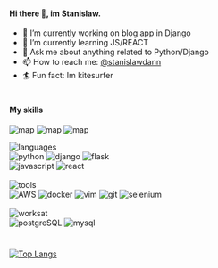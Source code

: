 #### Hi there 👋, im Stanislaw.

- 🔭 I’m currently working on blog app in Django 
- 🌱 I’m currently learning JS/REACT
- 💬 Ask me about  anything related to Python/Django
- 📫 How to reach me: [@stanislawdann](https://twitter.com/stanislawdann)
- 🏄 Fun fact: Im kitesurfer
#
#### My skills 
![map](https://img.shields.io/static/v1?logo=red&label=&message=Well-known&color=FB0504&logoColor=FB0504&style=flat-square&link=) ![map](https://img.shields.io/static/v1?logo=red&label=&message=Intermediate&color=E01291&logoColor=E01291&style=flat-square&link=) ![map](https://img.shields.io/static/v1?logo=red&label=&message=Learning&color=01E193&logoColor=E01291&style=flat-square&link=)


![languages](https://img.shields.io/static/v1?label=&message=languages:&color=555&style=flat-square) <br>
![python](https://img.shields.io/static/v1?logo=python&label=&message=python&color=FB0504&logoColor=AAA&style=flat-square&link=) ![django](https://img.shields.io/static/v1?logo=django&label=&message=django&color=FB0504&logoColor=AAA&style=flat-square) ![flask](https://img.shields.io/static/v1?logo=flask&label=&message=flask&color=E01291&logoColor=AAA&style=flat-square) <br>
![javascript](https://img.shields.io/static/v1?logo=javascript&label=&message=javascript&color=01E193&logoColor=AAA&style=flat-square) ![react](https://img.shields.io/static/v1?logo=react&label=&message=react&color=01E193&logoColor=AAA&style=flat-square) 
&nbsp;&nbsp;&nbsp; <br><br>
![tools](https://img.shields.io/static/v1?label=&message=tools:&color=555&style=flat-square)<br>
![AWS](https://img.shields.io/static/v1?logo=AWS&label=&message=AWS&color=E01291&logoColor=AAA&style=flat-square) ![docker](https://img.shields.io/static/v1?logo=docker&label=&message=docker&color=E01291&logoColor=AAA&style=flat-square) ![vim](https://img.shields.io/static/v1?logo=vim&label=&message=vim&color=E01291&logoColor=AAA&style=flat-square) ![git](https://img.shields.io/static/v1?logo=git&label=&message=git&color=E01291&logoColor=AAA&style=flat-square) ![selenium](https://img.shields.io/static/v1?logo=selenium&label=&message=selenium&color=01E193&logoColor=AAA&style=flat-square)
&nbsp;&nbsp;&nbsp;<br><br>
![worksat](https://img.shields.io/static/v1?label=&message=databases:&color=555&style=flat-square)<br>
![postgreSQL](https://img.shields.io/static/v1?logo=postgresql&label=&message=postgreSQL&color=E01291&logoColor=AAA&style=flat-square) ![mysql](https://img.shields.io/static/v1?logo=mysql&label=&message=mySQL&color=E01291&logoColor=AAA&style=flat-square)

#
[![Top Langs](https://github-readme-stats.vercel.app/api/top-langs/?username=stanislawdann)](https://github.com/stanislawdann/github-readme-stats)


